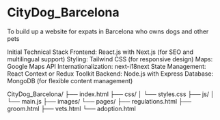 # CityDog_Barcelona

To build up a website for expats in Barcelona who owns dogs and other pets

Initial Technical Stack
Frontend: React.js with Next.js (for SEO and multilingual support)
Styling: Tailwind CSS (for responsive design)
Maps: Google Maps API
Internationalization: next-i18next
State Management: React Context or Redux Toolkit
Backend: Node.js with Express
Database: MongoDB (for flexible content management)

CityDog_Barcelona/
├── index.html
├── css/
│   └── styles.css
├── js/
│   └── main.js
├── images/
└── pages/
    ├── regulations.html
    ├── groom.html
    ├── vets.html
    └── adoption.html

    
